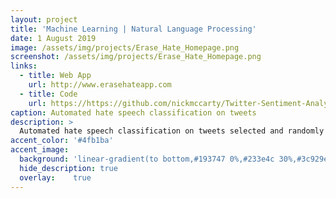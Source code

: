```yaml
---
layout: project
title: 'Machine Learning | Natural Language Processing'
date: 1 August 2019
image: /assets/img/projects/Erase_Hate_Homepage.png
screenshot: /assets/img/projects/Erase_Hate_Homepage.png
links:
  - title: Web App
    url: http://www.erasehateapp.com
  - title: Code
    url: https://https://github.com/nickmccarty/Twitter-Sentiment-Analysis
caption: Automated hate speech classification on tweets
description: >
  Automated hate speech classification on tweets selected and randomly sampled based on user-specified topic or Twitter handle in web app.
accent_color: '#4fb1ba'
accent_image:
  background: 'linear-gradient(to bottom,#193747 0%,#233e4c 30%,#3c929e 50%,#d5d5d4 70%,#cdccc8 100%)'
  hide_description: true
  overlay:    true
---
```

